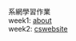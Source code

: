 系網學習作業  
week1:
[about](https://Submarine7274.github.io/NTCU-CS-Website/blob/main/week1/about.html)  
week2:
[cswebsite](https://Submarine7274.github.io/NTCU-CS-Website/blob/main/week2/csweb.html)  
